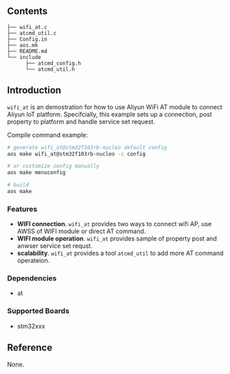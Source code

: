 ## Contents

```shell
├── wifi_at.c
├── atcmd_util.c
├── Config.in
├── aos.mk
├── README.md
└── include
      ├── atcmd_config.h
      └── atcmd_util.h
```

## Introduction

`wifi_at` is an demostration for how to use Aliyun WiFi AT module to connect Aliyun IoT platform. Specifcially, this example sets up a connection, post property to platform and handle service set request. 


Compile command example:

```sh
# generate wifi_at@stm32f103rb-nucleo default config
aos make wifi_at@stm32f103rb-nucleo -c config

# or customize config manually
aos make menuconfig

# build
aos make
```

### Features

- **WIFI connection**.  `wifi_at` provides two ways to connect wifi AP, use AWSS of WIFI module or direct AT command.
- **WIFI module operation**.  `wifi_at` provides sample of property post and anwser service set requst.
- **scalability**. `wifi_at` provides a tool `atcmd_util` to add more AT command operateion.

### Dependencies

- at

### Supported Boards

- stm32xxx

## Reference

None.
